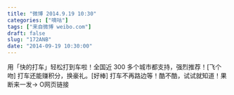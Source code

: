```yaml
---
title: "微博 2014.9.19 10:30"
categories: ["嘀咕"]
tags: ["来自微博 weibo.com"]
draft: false
slug: "172ANB"
date: "2014-09-19 10:30:00"
---
```


<p>用「快的打车」轻松打到车啦！全国近 300 多个城市都支持，强烈推荐！[飞个吻] 打车还能赚积分，换豪礼。[好棒] 打车不再路边等！酷不酷，试试就知道！果断来一发→ O网页链接  ​​​​</p>
